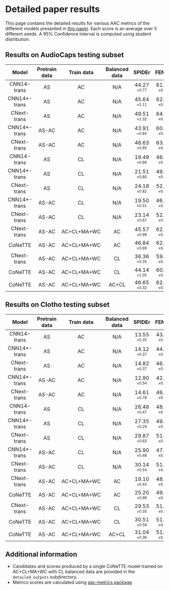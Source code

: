 # Detailed paper results

This page contains the detailed results for various AAC metrics of the different models presented in [this paper](https://arxiv.org/pdf/2309.00454.pdf).
Each score is an average over 5 different seeds. A 95% Confidence interval is computed using student distribution.

## Results on AudioCaps testing subset

|Model       |Pretrain data|Train data |Balanced data|SPIDEr      |FENSE       |#Words      |BLEU1       |BLEU2       |BLEU3       |BLEU4       |ROUGE-L     |METEOR      |CIDEr-D     |SPICE       |SPIDEr-FL   |FER        |SBERT-sim   |#Sent     |
|:----------:|:-----------:|:---------:|:-----------:|:----------:|:----------:|:----------:|:----------:|:----------:|:----------:|:----------:|:----------:|:----------:|:----------:|:----------:|:----------:|:---------:|:----------:|:--------:|
|CNN14-trans |     AS      |    AC     |     N/A     |44.27<sub><sup> ±0.77</sub></sup>|61.50<sub><sup> ±0.28</sub></sup>|383.2<sub><sup> ±1.6</sub></sup> |68.25<sub><sup> ±1.08</sub></sup>|50.47<sub><sup> ±0.78</sub></sup>|35.68<sub><sup> ±0.79</sub></sup>|24.37<sub><sup> ±0.97</sub></sup>|47.67<sub><sup> ±0.49</sub></sup>|23.71<sub><sup> ±0.24</sub></sup>|70.90<sub><sup> ±1.62</sub></sup>|17.63<sub><sup> ±0.31</sub></sup>|44.17<sub><sup> ±0.73</sub></sup>|0.29<sub><sup> ±0.25</sub></sup>|61.65<sub><sup> ±0.34</sub></sup>|7.4<sub><sup> ±0.1</sub></sup> |
|CNN14*-trans|     AS      |    AC     |     N/A     |45.64<sub><sup> ±1.11</sub></sup>|62.47<sub><sup> ±0.16</sub></sup>|390.4<sub><sup> ±22.0</sub></sup>|69.13<sub><sup> ±0.69</sub></sup>|51.33<sub><sup> ±0.81</sub></sup>|36.65<sub><sup> ±0.73</sub></sup>|25.30<sub><sup> ±0.70</sub></sup>|48.36<sub><sup> ±0.41</sub></sup>|24.07<sub><sup> ±0.33</sub></sup>|73.23<sub><sup> ±2.00</sub></sup>|18.05<sub><sup> ±0.23</sub></sup>|45.61<sub><sup> ±1.11</sub></sup>|0.18<sub><sup> ±0.07</sub></sup>|62.55<sub><sup> ±0.18</sub></sup>|7.3<sub><sup> ±0.3</sub></sup> |
|CNext-trans |     AS      |    AC     |     N/A     |49.51<sub><sup> ±1.32</sub></sup>|64.31<sub><sup> ±0.32</sub></sup>|393.0<sub><sup> ±44.5</sub></sup>|71.48<sub><sup> ±1.19</sub></sup>|54.26<sub><sup> ±1.24</sub></sup>|39.54<sub><sup> ±1.14</sub></sup>|28.03<sub><sup> ±1.03</sub></sup>|50.51<sub><sup> ±0.55</sub></sup>|25.27<sub><sup> ±0.30</sub></sup>|80.61<sub><sup> ±2.86</sub></sup>|18.41<sub><sup> ±0.24</sub></sup>|49.45<sub><sup> ±1.35</sub></sup>|0.24<sub><sup> ±0.18</sub></sup>|64.44<sub><sup> ±0.30</sub></sup>|7.4<sub><sup> ±0.3</sub></sup> |
|CNN14*-trans|    AS-AC    |    AC     |     N/A     |43.91<sub><sup> ±0.84</sub></sup>|60.73<sub><sup> ±0.32</sub></sup>|354.0<sub><sup> ±22.9</sub></sup>|67.54<sub><sup> ±0.73</sub></sup>|49.83<sub><sup> ±0.86</sub></sup>|35.31<sub><sup> ±0.79</sub></sup>|23.92<sub><sup> ±0.79</sub></sup>|47.42<sub><sup> ±0.40</sub></sup>|23.33<sub><sup> ±0.33</sub></sup>|70.90<sub><sup> ±1.54</sub></sup>|16.92<sub><sup> ±0.46</sub></sup>|43.89<sub><sup> ±0.80</sub></sup>|0.20<sub><sup> ±0.18</sub></sup>|60.82<sub><sup> ±0.38</sub></sup>|7.3<sub><sup> ±0.3</sub></sup> |
|CNext-trans |    AS-AC    |    AC     |     N/A     |46.63<sub><sup> ±0.95</sub></sup>|63.25<sub><sup> ±0.42</sub></sup>|396.4<sub><sup> ±53.0</sub></sup>|69.69<sub><sup> ±0.51</sub></sup>|52.56<sub><sup> ±0.79</sub></sup>|38.17<sub><sup> ±0.57</sub></sup>|26.87<sub><sup> ±0.44</sub></sup>|49.29<sub><sup> ±0.54</sub></sup>|24.58<sub><sup> ±0.36</sub></sup>|75.45<sub><sup> ±1.76</sub></sup>|17.81<sub><sup> ±0.28</sub></sup>|46.55<sub><sup> ±0.88</sub></sup>|0.22<sub><sup> ±0.10</sub></sup>|63.34<sub><sup> ±0.39</sub></sup>|7.2<sub><sup> ±0.3</sub></sup> |
|CNN14-trans |     AS      |    CL     |     N/A     |19.49<sub><sup> ±0.66</sub></sup>|46.69<sub><sup> ±0.48</sub></sup>|433.6<sub><sup> ±21.8</sub></sup>|47.30<sub><sup> ±0.70</sub></sup>|28.37<sub><sup> ±0.45</sub></sup>|17.20<sub><sup> ±0.46</sub></sup>|9.64<sub><sup> ±0.43</sub></sup> |35.28<sub><sup> ±0.45</sub></sup>|17.50<sub><sup> ±0.25</sub></sup>|27.90<sub><sup> ±1.09</sub></sup>|11.08<sub><sup> ±0.24</sub></sup>|19.43<sub><sup> ±0.61</sub></sup>|0.29<sub><sup> ±0.07</sub></sup>|46.82<sub><sup> ±0.50</sub></sup>|11.3<sub><sup> ±0.1</sub></sup>|
|CNN14*-trans|     AS      |    CL     |     N/A     |21.51<sub><sup> ±0.80</sub></sup>|49.72<sub><sup> ±0.69</sub></sup>|473.6<sub><sup> ±23.8</sub></sup>|48.70<sub><sup> ±0.77</sub></sup>|29.82<sub><sup> ±0.62</sub></sup>|18.22<sub><sup> ±0.47</sub></sup>|10.36<sub><sup> ±0.24</sub></sup>|36.37<sub><sup> ±0.54</sub></sup>|18.04<sub><sup> ±0.32</sub></sup>|31.28<sub><sup> ±1.09</sub></sup>|11.74<sub><sup> ±0.66</sub></sup>|21.47<sub><sup> ±0.77</sub></sup>|0.20<sub><sup> ±0.26</sub></sup>|49.83<sub><sup> ±0.73</sub></sup>|11.2<sub><sup> ±0.2</sub></sup>|
|CNext-trans |     AS      |    CL     |     N/A     |24.18<sub><sup> ±0.82</sub></sup>|52.95<sub><sup> ±0.61</sub></sup>|511.6<sub><sup> ±22.5</sub></sup>|50.74<sub><sup> ±1.07</sub></sup>|31.38<sub><sup> ±1.07</sub></sup>|19.08<sub><sup> ±0.70</sub></sup>|10.79<sub><sup> ±0.34</sub></sup>|37.42<sub><sup> ±0.76</sub></sup>|18.95<sub><sup> ±0.41</sub></sup>|35.44<sub><sup> ±1.25</sub></sup>|12.93<sub><sup> ±0.70</sub></sup>|24.13<sub><sup> ±0.76</sub></sup>|0.29<sub><sup> ±0.28</sub></sup>|53.08<sub><sup> ±0.68</sub></sup>|11.0<sub><sup> ±0.1</sub></sup>|
|CNN14*-trans|    AS-AC    |    CL     |     N/A     |19.50<sub><sup> ±0.51</sub></sup>|46.49<sub><sup> ±0.51</sub></sup>|446.0<sub><sup> ±12.7</sub></sup>|47.41<sub><sup> ±0.84</sub></sup>|28.53<sub><sup> ±0.49</sub></sup>|17.25<sub><sup> ±0.33</sub></sup>|9.71<sub><sup> ±0.31</sub></sup> |35.37<sub><sup> ±0.41</sub></sup>|17.46<sub><sup> ±0.20</sub></sup>|27.92<sub><sup> ±0.98</sub></sup>|11.07<sub><sup> ±0.08</sub></sup>|19.48<sub><sup> ±0.51</sub></sup>|0.11<sub><sup> ±0.10</sub></sup>|46.53<sub><sup> ±0.50</sub></sup>|11.3<sub><sup> ±0.3</sub></sup>|
|CNext-trans |    AS-AC    |    CL     |     N/A     |23.14<sub><sup> ±0.67</sub></sup>|52.06<sub><sup> ±0.53</sub></sup>|525.2<sub><sup> ±29.2</sub></sup>|50.26<sub><sup> ±0.82</sub></sup>|30.85<sub><sup> ±0.87</sub></sup>|18.61<sub><sup> ±0.81</sub></sup>|10.56<sub><sup> ±0.54</sub></sup>|36.97<sub><sup> ±0.63</sub></sup>|18.72<sub><sup> ±0.33</sub></sup>|33.81<sub><sup> ±1.01</sub></sup>|12.46<sub><sup> ±0.38</sub></sup>|23.08<sub><sup> ±0.69</sub></sup>|0.33<sub><sup> ±0.10</sub></sup>|52.22<sub><sup> ±0.46</sub></sup>|11.0<sub><sup> ±0.1</sub></sup>|
|CNext-trans |    AS-AC    |AC+CL+MA+WC|     AC      |45.57<sub><sup> ±0.98</sub></sup>|62.70<sub><sup> ±0.36</sub></sup>|396.8<sub><sup> ±24.4</sub></sup>|68.99<sub><sup> ±0.25</sub></sup>|50.63<sub><sup> ±0.78</sub></sup>|35.62<sub><sup> ±0.86</sub></sup>|24.34<sub><sup> ±0.71</sub></sup>|48.40<sub><sup> ±0.21</sub></sup>|23.84<sub><sup> ±0.22</sub></sup>|73.52<sub><sup> ±1.66</sub></sup>|17.62<sub><sup> ±0.35</sub></sup>|45.46<sub><sup> ±1.00</sub></sup>|0.31<sub><sup> ±0.15</sub></sup>|62.86<sub><sup> ±0.37</sub></sup>|7.3<sub><sup> ±0.2</sub></sup> |
|  CoNeTTE   |    AS-AC    |AC+CL+MA+WC|     AC      |46.84<sub><sup> ±0.69</sub></sup>|62.95<sub><sup> ±0.38</sub></sup>|379.8<sub><sup> ±17.1</sub></sup>|70.09<sub><sup> ±1.02</sub></sup>|52.86<sub><sup> ±0.47</sub></sup>|38.07<sub><sup> ±0.30</sub></sup>|26.45<sub><sup> ±0.43</sub></sup>|49.66<sub><sup> ±0.46</sub></sup>|24.32<sub><sup> ±0.38</sub></sup>|75.76<sub><sup> ±1.64</sub></sup>|17.92<sub><sup> ±0.40</sub></sup>|46.77<sub><sup> ±0.68</sub></sup>|0.42<sub><sup> ±0.11</sub></sup>|63.14<sub><sup> ±0.43</sub></sup>|7.0<sub><sup> ±0.1</sub></sup> |
|CNext-trans |    AS-AC    |AC+CL+MA+WC|     CL      |36.36<sub><sup> ±0.35</sub></sup>|59.05<sub><sup> ±0.35</sub></sup>|376.0<sub><sup> ±12.6</sub></sup>|61.33<sub><sup> ±0.48</sub></sup>|40.93<sub><sup> ±0.22</sub></sup>|26.33<sub><sup> ±0.34</sub></sup>|16.57<sub><sup> ±0.34</sub></sup>|43.28<sub><sup> ±0.29</sub></sup>|21.04<sub><sup> ±0.09</sub></sup>|57.87<sub><sup> ±0.58</sub></sup>|14.84<sub><sup> ±0.22</sub></sup>|36.26<sub><sup> ±0.39</sub></sup>|0.42<sub><sup> ±0.28</sub></sup>|59.26<sub><sup> ±0.47</sub></sup>|8.2<sub><sup> ±0.3</sub></sup> |
|  CoNeTTE   |    AS-AC    |AC+CL+MA+WC|     CL      |44.14<sub><sup> ±1.05</sub></sup>|60.88<sub><sup> ±0.31</sub></sup>|331.2<sub><sup> ±24.0</sub></sup>|69.44<sub><sup> ±1.45</sub></sup>|50.32<sub><sup> ±1.61</sub></sup>|34.76<sub><sup> ±1.56</sub></sup>|22.78<sub><sup> ±0.95</sub></sup>|47.97<sub><sup> ±0.48</sub></sup>|23.21<sub><sup> ±0.38</sub></sup>|71.10<sub><sup> ±1.85</sub></sup>|17.19<sub><sup> ±0.36</sub></sup>|44.00<sub><sup> ±1.08</sub></sup>|0.46<sub><sup> ±0.26</sub></sup>|61.12<sub><sup> ±0.18</sub></sup>|7.5<sub><sup> ±0.2</sub></sup> |
|  CoNeTTE   |    AS-AC    |AC+CL+MA+WC|    AC+CL    |46.65<sub><sup> ±0.32</sub></sup>|62.50<sub><sup> ±0.34</sub></sup>|351.8<sub><sup> ±12.7</sub></sup>|70.81<sub><sup> ±0.77</sub></sup>|52.95<sub><sup> ±0.60</sub></sup>|38.32<sub><sup> ±0.57</sub></sup>|26.77<sub><sup> ±0.57</sub></sup>|49.34<sub><sup> ±0.39</sub></sup>|24.14<sub><sup> ±0.21</sub></sup>|75.47<sub><sup> ±0.71</sub></sup>|17.83<sub><sup> ±0.21</sub></sup>|46.59<sub><sup> ±0.32</sub></sup>|0.26<sub><sup> ±0.07</sub></sup>|62.62<sub><sup> ±0.28</sub></sup>|7.1<sub><sup> ±0.1</sub></sup> |

## Results on Clotho testing subset

|Model       |Pretrain data|Train data |Balanced data|SPIDEr      |FENSE       |#Words      |BLEU1       |BLEU2       |BLEU3       |BLEU4       |ROUGE-L     |METEOR      |CIDEr-D     |SPICE       |SPIDEr-FL   |FER        |SBERT-sim   |#Sent     |
|:----------:|:-----------:|:---------:|:-----------:|:----------:|:----------:|:----------:|:----------:|:----------:|:----------:|:----------:|:----------:|:----------:|:----------:|:----------:|:----------:|:---------:|:----------:|:--------:|
|CNN14-trans |     AS      |    AC     |     N/A     |13.55<sub><sup> ±0.35</sub></sup>|43.48<sub><sup> ±0.42</sub></sup>|371.6<sub><sup> ±13.5</sub></sup>|34.98<sub><sup> ±1.18</sub></sup>|19.55<sub><sup> ±0.64</sub></sup>|11.43<sub><sup> ±0.41</sub></sup>|6.57<sub><sup> ±0.33</sub></sup> |27.65<sub><sup> ±0.43</sub></sup>|11.98<sub><sup> ±0.26</sub></sup>|19.47<sub><sup> ±0.58</sub></sup>|7.63<sub><sup> ±0.19</sub></sup> |13.51<sub><sup> ±0.36</sub></sup>|0.17<sub><sup> ±0.10</sub></sup>|43.56<sub><sup> ±0.39</sub></sup>|7.1<sub><sup> ±0.2</sub></sup> |
|CNN14*-trans|     AS      |    AC     |     N/A     |14.12<sub><sup> ±0.37</sub></sup>|44.70<sub><sup> ±0.29</sub></sup>|387.4<sub><sup> ±24.6</sub></sup>|35.38<sub><sup> ±1.05</sub></sup>|19.70<sub><sup> ±0.50</sub></sup>|11.35<sub><sup> ±0.28</sub></sup>|6.47<sub><sup> ±0.21</sub></sup> |27.82<sub><sup> ±0.40</sub></sup>|12.34<sub><sup> ±0.12</sub></sup>|20.22<sub><sup> ±0.60</sub></sup>|8.01<sub><sup> ±0.17</sub></sup> |14.06<sub><sup> ±0.40</sub></sup>|0.21<sub><sup> ±0.21</sub></sup>|44.80<sub><sup> ±0.20</sub></sup>|7.1<sub><sup> ±0.2</sub></sup> |
|CNext-trans |     AS      |    AC     |     N/A     |14.82<sub><sup> ±0.37</sub></sup>|46.50<sub><sup> ±0.33</sub></sup>|388.0<sub><sup> ±47.3</sub></sup>|34.94<sub><sup> ±1.59</sub></sup>|19.87<sub><sup> ±0.79</sub></sup>|11.33<sub><sup> ±0.58</sub></sup>|6.40<sub><sup> ±0.41</sub></sup> |27.66<sub><sup> ±0.21</sub></sup>|12.44<sub><sup> ±0.23</sub></sup>|21.45<sub><sup> ±0.50</sub></sup>|8.18<sub><sup> ±0.44</sub></sup> |14.75<sub><sup> ±0.32</sub></sup>|0.40<sub><sup> ±0.23</sub></sup>|46.66<sub><sup> ±0.40</sub></sup>|6.7<sub><sup> ±0.4</sub></sup> |
|CNN14*-trans|    AS-AC    |    AC     |     N/A     |12.90<sub><sup> ±0.54</sub></sup>|42.70<sub><sup> ±0.67</sub></sup>|349.0<sub><sup> ±32.2</sub></sup>|34.71<sub><sup> ±1.50</sub></sup>|19.20<sub><sup> ±1.12</sub></sup>|11.06<sub><sup> ±0.84</sub></sup>|6.29<sub><sup> ±0.61</sub></sup> |27.68<sub><sup> ±0.55</sub></sup>|11.89<sub><sup> ±0.32</sub></sup>|18.44<sub><sup> ±0.75</sub></sup>|7.37<sub><sup> ±0.44</sub></sup> |12.88<sub><sup> ±0.51</sub></sup>|0.08<sub><sup> ±0.10</sub></sup>|42.74<sub><sup> ±0.62</sub></sup>|6.9<sub><sup> ±0.4</sub></sup> |
|CNext-trans |    AS-AC    |    AC     |     N/A     |14.61<sub><sup> ±0.78</sub></sup>|46.53<sub><sup> ±0.55</sub></sup>|401.4<sub><sup> ±49.9</sub></sup>|35.46<sub><sup> ±1.48</sub></sup>|20.31<sub><sup> ±0.82</sub></sup>|11.68<sub><sup> ±0.67</sub></sup>|6.38<sub><sup> ±0.77</sub></sup> |27.89<sub><sup> ±0.45</sub></sup>|12.54<sub><sup> ±0.35</sub></sup>|21.14<sub><sup> ±1.19</sub></sup>|8.09<sub><sup> ±0.42</sub></sup> |14.55<sub><sup> ±0.80</sub></sup>|0.19<sub><sup> ±0.12</sub></sup>|46.64<sub><sup> ±0.49</sub></sup>|6.8<sub><sup> ±0.3</sub></sup> |
|CNN14-trans |     AS      |    CL     |     N/A     |26.48<sub><sup> ±0.47</sub></sup>|48.17<sub><sup> ±0.24</sub></sup>|500.2<sub><sup> ±17.4</sub></sup>|55.44<sub><sup> ±0.53</sub></sup>|35.51<sub><sup> ±0.31</sub></sup>|23.28<sub><sup> ±0.42</sub></sup>|15.07<sub><sup> ±0.47</sub></sup>|37.40<sub><sup> ±0.16</sub></sup>|17.80<sub><sup> ±0.08</sub></sup>|40.58<sub><sup> ±0.86</sub></sup>|12.38<sub><sup> ±0.22</sub></sup>|26.34<sub><sup> ±0.48</sub></sup>|0.36<sub><sup> ±0.15</sub></sup>|48.38<sub><sup> ±0.22</sub></sup>|11.1<sub><sup> ±0.1</sub></sup>|
|CNN14*-trans|     AS      |    CL     |     N/A     |27.35<sub><sup> ±0.29</sub></sup>|49.13<sub><sup> ±0.16</sub></sup>|545.2<sub><sup> ±20.3</sub></sup>|56.32<sub><sup> ±0.62</sub></sup>|36.14<sub><sup> ±0.62</sub></sup>|23.71<sub><sup> ±0.42</sub></sup>|15.29<sub><sup> ±0.34</sub></sup>|37.61<sub><sup> ±0.41</sub></sup>|18.06<sub><sup> ±0.20</sub></sup>|42.10<sub><sup> ±0.57</sub></sup>|12.61<sub><sup> ±0.24</sub></sup>|27.20<sub><sup> ±0.33</sub></sup>|0.48<sub><sup> ±0.27</sub></sup>|49.38<sub><sup> ±0.13</sub></sup>|11.0<sub><sup> ±0.2</sub></sup>|
|CNext-trans |     AS      |    CL     |     N/A     |29.87<sub><sup> ±0.63</sub></sup>|51.21<sub><sup> ±0.55</sub></sup>|636.8<sub><sup> ±45.1</sub></sup>|58.76<sub><sup> ±0.26</sub></sup>|38.36<sub><sup> ±0.39</sub></sup>|25.38<sub><sup> ±0.37</sub></sup>|16.37<sub><sup> ±0.31</sub></sup>|38.81<sub><sup> ±0.28</sub></sup>|18.82<sub><sup> ±0.12</sub></sup>|46.43<sub><sup> ±1.15</sub></sup>|13.31<sub><sup> ±0.15</sub></sup>|29.62<sub><sup> ±0.63</sub></sup>|0.69<sub><sup> ±0.15</sub></sup>|51.56<sub><sup> ±0.50</sub></sup>|10.8<sub><sup> ±0.1</sub></sup>|
|CNN14*-trans|    AS-AC    |    CL     |     N/A     |25.90<sub><sup> ±0.48</sub></sup>|47.74<sub><sup> ±0.07</sub></sup>|522.6<sub><sup> ±10.1</sub></sup>|55.30<sub><sup> ±0.33</sub></sup>|35.11<sub><sup> ±0.24</sub></sup>|22.78<sub><sup> ±0.29</sub></sup>|14.43<sub><sup> ±0.28</sub></sup>|37.03<sub><sup> ±0.20</sub></sup>|17.68<sub><sup> ±0.18</sub></sup>|39.62<sub><sup> ±0.92</sub></sup>|12.18<sub><sup> ±0.14</sub></sup>|25.82<sub><sup> ±0.50</sub></sup>|0.31<sub><sup> ±0.37</sub></sup>|47.87<sub><sup> ±0.19</sub></sup>|11.1<sub><sup> ±0.2</sub></sup>|
|CNext-trans |    AS-AC    |    CL     |     N/A     |30.14<sub><sup> ±0.54</sub></sup>|51.57<sub><sup> ±0.26</sub></sup>|628.2<sub><sup> ±46.2</sub></sup>|58.66<sub><sup> ±0.53</sub></sup>|38.32<sub><sup> ±0.44</sub></sup>|25.34<sub><sup> ±0.44</sub></sup>|16.38<sub><sup> ±0.41</sub></sup>|38.76<sub><sup> ±0.43</sub></sup>|18.88<sub><sup> ±0.16</sub></sup>|46.70<sub><sup> ±0.97</sub></sup>|13.57<sub><sup> ±0.26</sub></sup>|30.03<sub><sup> ±0.54</sub></sup>|0.31<sub><sup> ±0.05</sub></sup>|51.73<sub><sup> ±0.27</sub></sup>|10.9<sub><sup> ±0.1</sub></sup>|
|CNext-trans |    AS-AC    |AC+CL+MA+WC|     AC      |19.10<sub><sup> ±0.43</sub></sup>|48.36<sub><sup> ±0.35</sub></sup>|472.4<sub><sup> ±21.5</sub></sup>|40.00<sub><sup> ±1.40</sub></sup>|24.33<sub><sup> ±0.95</sub></sup>|14.87<sub><sup> ±0.64</sub></sup>|8.65<sub><sup> ±0.43</sub></sup> |31.73<sub><sup> ±0.48</sub></sup>|13.88<sub><sup> ±0.24</sub></sup>|28.24<sub><sup> ±0.63</sub></sup>|9.95<sub><sup> ±0.32</sub></sup> |19.02<sub><sup> ±0.40</sub></sup>|0.25<sub><sup> ±0.18</sub></sup>|48.48<sub><sup> ±0.29</sub></sup>|6.6<sub><sup> ±0.3</sub></sup> |
|  CoNeTTE   |    AS-AC    |AC+CL+MA+WC|     AC      |25.20<sub><sup> ±0.99</sub></sup>|49.77<sub><sup> ±0.68</sub></sup>|467.4<sub><sup> ±37.9</sub></sup>|55.72<sub><sup> ±1.58</sub></sup>|35.65<sub><sup> ±0.93</sub></sup>|22.95<sub><sup> ±0.72</sub></sup>|13.95<sub><sup> ±0.72</sub></sup>|37.02<sub><sup> ±0.51</sub></sup>|16.96<sub><sup> ±0.25</sub></sup>|38.55<sub><sup> ±1.75</sub></sup>|11.84<sub><sup> ±0.46</sub></sup>|25.15<sub><sup> ±0.93</sub></sup>|0.21<sub><sup> ±0.21</sub></sup>|49.86<sub><sup> ±0.75</sub></sup>|9.4<sub><sup> ±0.3</sub></sup> |
|CNext-trans |    AS-AC    |AC+CL+MA+WC|     CL      |29.53<sub><sup> ±0.35</sub></sup>|51.02<sub><sup> ±0.03</sub></sup>|589.2<sub><sup> ±41.9</sub></sup>|58.92<sub><sup> ±0.40</sub></sup>|38.75<sub><sup> ±0.27</sub></sup>|25.81<sub><sup> ±0.43</sub></sup>|16.62<sub><sup> ±0.41</sub></sup>|38.58<sub><sup> ±0.25</sub></sup>|18.49<sub><sup> ±0.17</sub></sup>|45.88<sub><sup> ±0.66</sub></sup>|13.18<sub><sup> ±0.22</sub></sup>|29.37<sub><sup> ±0.33</sub></sup>|0.59<sub><sup> ±0.40</sub></sup>|51.32<sub><sup> ±0.23</sub></sup>|10.0<sub><sup> ±0.2</sub></sup>|
|  CoNeTTE   |    AS-AC    |AC+CL+MA+WC|     CL      |30.51<sub><sup> ±0.59</sub></sup>|51.68<sub><sup> ±0.24</sub></sup>|639.0<sub><sup> ±39.5</sub></sup>|59.60<sub><sup> ±0.78</sub></sup>|39.21<sub><sup> ±0.84</sub></sup>|26.12<sub><sup> ±0.89</sub></sup>|16.99<sub><sup> ±0.82</sub></sup>|39.31<sub><sup> ±0.50</sub></sup>|19.06<sub><sup> ±0.22</sub></sup>|47.27<sub><sup> ±1.18</sub></sup>|13.74<sub><sup> ±0.16</sub></sup>|30.36<sub><sup> ±0.68</sub></sup>|0.31<sub><sup> ±0.26</sub></sup>|51.84<sub><sup> ±0.24</sub></sup>|10.8<sub><sup> ±0.2</sub></sup>|
|  CoNeTTE   |    AS-AC    |AC+CL+MA+WC|    AC+CL    |31.04<sub><sup> ±0.36</sub></sup>|51.53<sub><sup> ±0.32</sub></sup>|619.4<sub><sup> ±14.1</sub></sup>|60.57<sub><sup> ±0.50</sub></sup>|39.95<sub><sup> ±0.36</sub></sup>|26.58<sub><sup> ±0.25</sub></sup>|17.25<sub><sup> ±0.27</sub></sup>|39.47<sub><sup> ±0.35</sub></sup>|18.95<sub><sup> ±0.19</sub></sup>|48.46<sub><sup> ±0.60</sub></sup>|13.62<sub><sup> ±0.22</sub></sup>|30.81<sub><sup> ±0.33</sub></sup>|0.77<sub><sup> ±0.27</sub></sup>|51.89<sub><sup> ±0.36</sub></sup>|10.4<sub><sup> ±0.1</sub></sup>|

## Additional information
- Candidates and scores produced by a single CoNeTTE model trained on AC+CL+MA+WC with CL balanced data are provided in the `detailed_outputs` subdirectory.
- Metrics scores are calculated using [aac-metrics package](https://github.com/Labbeti/aac-metrics).

